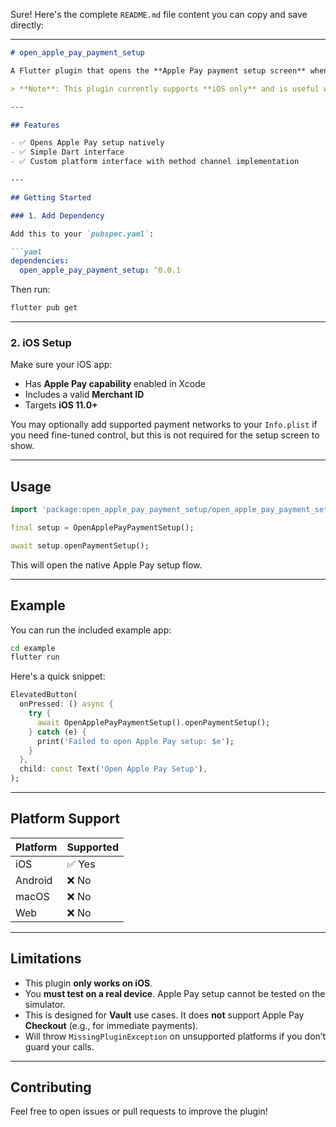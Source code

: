 Sure! Here's the complete `README.md` file content you can copy and save directly:

---

````md
# open_apple_pay_payment_setup

A Flutter plugin that opens the **Apple Pay payment setup screen** when Apple Pay is not yet configured on the user's device.

> **Note**: This plugin currently supports **iOS only** and is useful when you need to prompt users to configure Apple Pay before proceeding with a payment flow. It does **not** support Checkout transactions—only Vault (e.g., tokenizing Apple Pay for later use).

---

## Features

- ✅ Opens Apple Pay setup natively
- ✅ Simple Dart interface
- ✅ Custom platform interface with method channel implementation

---

## Getting Started

### 1. Add Dependency

Add this to your `pubspec.yaml`:

```yaml
dependencies:
  open_apple_pay_payment_setup: ^0.0.1
````

Then run:

```bash
flutter pub get
```

---

### 2. iOS Setup

Make sure your iOS app:

* Has **Apple Pay capability** enabled in Xcode
* Includes a valid **Merchant ID**
* Targets **iOS 11.0+**

You may optionally add supported payment networks to your `Info.plist` if you need fine-tuned control, but this is not required for the setup screen to show.

---

## Usage

```dart
import 'package:open_apple_pay_payment_setup/open_apple_pay_payment_setup.dart';

final setup = OpenApplePayPaymentSetup();

await setup.openPaymentSetup();
```

This will open the native Apple Pay setup flow.

---

## Example

You can run the included example app:

```bash
cd example
flutter run
```

Here's a quick snippet:

```dart
ElevatedButton(
  onPressed: () async {
    try {
      await OpenApplePayPaymentSetup().openPaymentSetup();
    } catch (e) {
      print('Failed to open Apple Pay setup: $e');
    }
  },
  child: const Text('Open Apple Pay Setup'),
);
```

---

## Platform Support

| Platform | Supported |
| -------- | --------- |
| iOS      | ✅ Yes     |
| Android  | ❌ No      |
| macOS    | ❌ No      |
| Web      | ❌ No      |

---

## Limitations

* This plugin **only works on iOS**.
* You **must test on a real device**. Apple Pay setup cannot be tested on the simulator.
* This is designed for **Vault** use cases. It does **not** support Apple Pay **Checkout** (e.g., for immediate payments).
* Will throw `MissingPluginException` on unsupported platforms if you don’t guard your calls.

---

## Contributing

Feel free to open issues or pull requests to improve the plugin!
